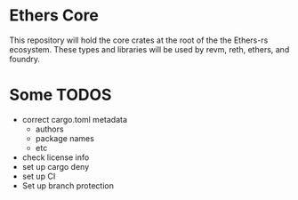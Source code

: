 # Ethers Core

This repository will hold the core crates at the root of the the Ethers-rs
ecosystem. These types and libraries will be used by revm, reth, ethers, and
foundry.

# Some TODOS

- correct cargo.toml metadata
  - authors
  - package names
  - etc
- check license info
- set up cargo deny
- set up CI
- Set up branch protection
